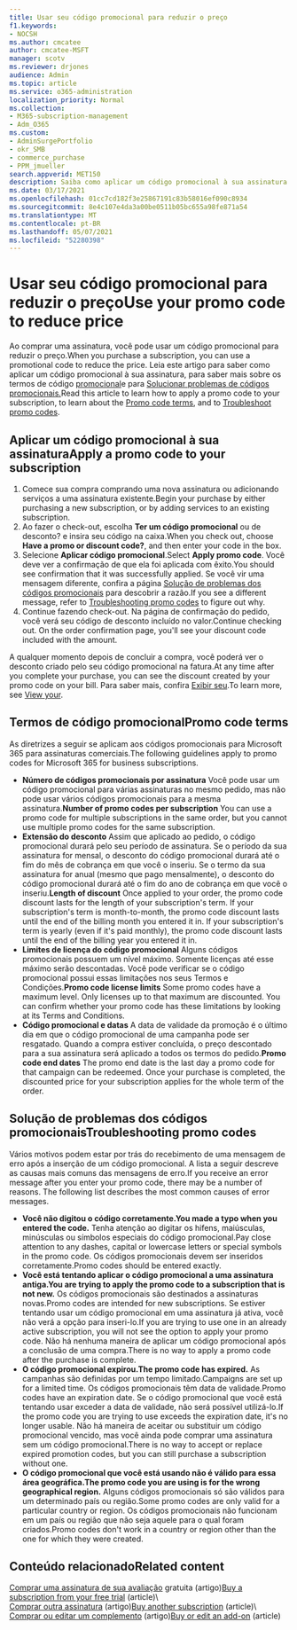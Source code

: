 ```yaml
---
title: Usar seu código promocional para reduzir o preço
f1.keywords:
- NOCSH
ms.author: cmcatee
author: cmcatee-MSFT
manager: scotv
ms.reviewer: drjones
audience: Admin
ms.topic: article
ms.service: o365-administration
localization_priority: Normal
ms.collection:
- M365-subscription-management
- Adm_O365
ms.custom:
- AdminSurgePortfolio
- okr_SMB
- commerce_purchase
- PPM_jmueller
search.appverid: MET150
description: Saiba como aplicar um código promocional à sua assinatura Microsoft 365 para reduzir o preço e como solucionar problemas de código promocional em caso de erro.
ms.date: 03/17/2021
ms.openlocfilehash: 01cc7cd182f3e25867191c83b58016ef090c8934
ms.sourcegitcommit: 8e4c107e4da3a00be0511b05bc655a98fe871a54
ms.translationtype: MT
ms.contentlocale: pt-BR
ms.lasthandoff: 05/07/2021
ms.locfileid: "52280398"
---
```

# <a name="use-your-promo-code-to-reduce-price"></a><span data-ttu-id="e7864-103">Usar seu código promocional para reduzir o preço</span><span class="sxs-lookup"><span data-stu-id="e7864-103">Use your promo code to reduce price</span></span>

<span data-ttu-id="e7864-104">Ao comprar uma assinatura, você pode usar um código promocional para reduzir o preço.</span><span class="sxs-lookup"><span data-stu-id="e7864-104">When you purchase a subscription, you can use a promotional code to reduce the price.</span></span> <span data-ttu-id="e7864-105">Leia este artigo para saber como aplicar um código promocional à sua assinatura, para saber mais sobre os termos de código [promocional](#promo-code-terms)e para [Solucionar problemas de códigos promocionais.](#troubleshooting-promo-codes)</span><span class="sxs-lookup"><span data-stu-id="e7864-105">Read this article to learn how to apply a promo code to your subscription, to learn about the [Promo code terms](#promo-code-terms), and to [Troubleshoot promo codes](#troubleshooting-promo-codes).</span></span>
  
## <a name="apply-a-promo-code-to-your-subscription"></a><span data-ttu-id="e7864-106">Aplicar um código promocional à sua assinatura</span><span class="sxs-lookup"><span data-stu-id="e7864-106">Apply a promo code to your subscription</span></span>

1. <span data-ttu-id="e7864-107">Comece sua compra comprando uma nova assinatura ou adicionando serviços a uma assinatura existente.</span><span class="sxs-lookup"><span data-stu-id="e7864-107">Begin your purchase by either purchasing a new subscription, or by adding services to an existing subscription.</span></span>
2. <span data-ttu-id="e7864-108">Ao fazer o check-out, escolha **Ter um código promocional** ou de desconto? e insira seu código na caixa.</span><span class="sxs-lookup"><span data-stu-id="e7864-108">When you check out, choose **Have a promo or discount code?**, and then enter your code in the box.</span></span>
3. <span data-ttu-id="e7864-109">Selecione **Aplicar código promocional**.</span><span class="sxs-lookup"><span data-stu-id="e7864-109">Select **Apply promo code**.</span></span> <span data-ttu-id="e7864-110">Você deve ver a confirmação de que ela foi aplicada com êxito.</span><span class="sxs-lookup"><span data-stu-id="e7864-110">You should see confirmation that it was successfully applied.</span></span> <span data-ttu-id="e7864-111">Se você vir uma mensagem diferente, confira a página [Solução de problemas dos códigos promocionais](#troubleshooting-promo-codes) para descobrir a razão.</span><span class="sxs-lookup"><span data-stu-id="e7864-111">If you see a different message, refer to [Troubleshooting promo codes](#troubleshooting-promo-codes) to figure out why.</span></span>
4. <span data-ttu-id="e7864-112">Continue fazendo check-out. Na página de confirmação do pedido, você verá seu código de desconto incluído no valor.</span><span class="sxs-lookup"><span data-stu-id="e7864-112">Continue checking out. On the order confirmation page, you'll see your discount code included with the amount.</span></span>

<span data-ttu-id="e7864-113">A qualquer momento depois de concluir a compra, você poderá ver o desconto criado pelo seu código promocional na fatura.</span><span class="sxs-lookup"><span data-stu-id="e7864-113">At any time after you complete your purchase, you can see the discount created by your promo code on your bill.</span></span> <span data-ttu-id="e7864-114">Para saber mais, confira [Exibir seu](billing-and-payments/view-your-bill-or-invoice.md).</span><span class="sxs-lookup"><span data-stu-id="e7864-114">To learn more, see [View your](billing-and-payments/view-your-bill-or-invoice.md).</span></span>
  
## <a name="promo-code-terms"></a><span data-ttu-id="e7864-115">Termos de código promocional</span><span class="sxs-lookup"><span data-stu-id="e7864-115">Promo code terms</span></span>

<span data-ttu-id="e7864-116">As diretrizes a seguir se aplicam aos códigos promocionais para Microsoft 365 para assinaturas comerciais.</span><span class="sxs-lookup"><span data-stu-id="e7864-116">The following guidelines apply to promo codes for Microsoft 365 for business subscriptions.</span></span>
  
- <span data-ttu-id="e7864-117">**Número de códigos promocionais por assinatura** Você pode usar um código promocional para várias assinaturas no mesmo pedido, mas não pode usar vários códigos promocionais para a mesma assinatura.</span><span class="sxs-lookup"><span data-stu-id="e7864-117">**Number of promo codes per subscription** You can use a promo code for multiple subscriptions in the same order, but you cannot use multiple promo codes for the same subscription.</span></span>
- <span data-ttu-id="e7864-p104">**Extensão do desconto** Assim que aplicado ao pedido, o código promocional durará pelo seu período de assinatura. Se o período da sua assinatura for mensal, o desconto do código promocional durará até o fim do mês de cobrança em que você o inseriu. Se o termo da sua assinatura for anual (mesmo que pago mensalmente), o desconto do código promocional durará até o fim do ano de cobrança em que você o inseriu.</span><span class="sxs-lookup"><span data-stu-id="e7864-p104">**Length of discount** Once applied to your order, the promo code discount lasts for the length of your subscription's term. If your subscription's term is month-to-month, the promo code discount lasts until the end of the billing month you entered it in. If your subscription's term is yearly (even if it's paid monthly), the promo code discount lasts until the end of the billing year you entered it in.</span></span>
- <span data-ttu-id="e7864-p105">**Limites de licença do código promocional** Alguns códigos promocionais possuem um nível máximo. Somente licenças até esse máximo serão descontadas. Você pode verificar se o código promocional possui essas limitações nos seus Termos e Condições.</span><span class="sxs-lookup"><span data-stu-id="e7864-p105">**Promo code license limits** Some promo codes have a maximum level. Only licenses up to that maximum are discounted. You can confirm whether your promo code has these limitations by looking at its Terms and Conditions.</span></span>
- <span data-ttu-id="e7864-p106">**Código promocional e datas** A data de validade da promoção é o último dia em que o código promocional de uma campanha pode ser resgatado. Quando a compra estiver concluída, o preço descontado para a sua assinatura será aplicado a todos os termos do pedido.</span><span class="sxs-lookup"><span data-stu-id="e7864-p106">**Promo code end dates** The promo end date is the last day a promo code for that campaign can be redeemed. Once your purchase is completed, the discounted price for your subscription applies for the whole term of the order.</span></span>

## <a name="troubleshooting-promo-codes"></a><span data-ttu-id="e7864-126">Solução de problemas dos códigos promocionais</span><span class="sxs-lookup"><span data-stu-id="e7864-126">Troubleshooting promo codes</span></span>

<span data-ttu-id="e7864-p107">Vários motivos podem estar por trás do recebimento de uma mensagem de erro após a inserção de um código promocional. A lista a seguir descreve as causas mais comuns das mensagens de erro.</span><span class="sxs-lookup"><span data-stu-id="e7864-p107">If you receive an error message after you enter your promo code, there may be a number of reasons. The following list describes the most common causes of error messages.</span></span>
  
- <span data-ttu-id="e7864-129">**Você não digitou o código corretamente.**</span><span class="sxs-lookup"><span data-stu-id="e7864-129">**You made a typo when you entered the code.**</span></span> <span data-ttu-id="e7864-130">Tenha atenção ao digitar os hifens, maiúsculas, minúsculas ou símbolos especiais do código promocional.</span><span class="sxs-lookup"><span data-stu-id="e7864-130">Pay close attention to any dashes, capital or lowercase letters or special symbols in the promo code.</span></span> <span data-ttu-id="e7864-131">Os códigos promocionais devem ser inseridos corretamente.</span><span class="sxs-lookup"><span data-stu-id="e7864-131">Promo codes should be entered exactly.</span></span>
- <span data-ttu-id="e7864-132">**Você está tentando aplicar o código promocional a uma assinatura antiga.**</span><span class="sxs-lookup"><span data-stu-id="e7864-132">**You are trying to apply the promo code to a subscription that is not new.**</span></span> <span data-ttu-id="e7864-133">Os códigos promocionais são destinados a assinaturas novas.</span><span class="sxs-lookup"><span data-stu-id="e7864-133">Promo codes are intended for new subscriptions.</span></span> <span data-ttu-id="e7864-134">Se estiver tentando usar um código promocional em uma assinatura já ativa, você não verá a opção para inseri-lo.</span><span class="sxs-lookup"><span data-stu-id="e7864-134">If you are trying to use one in an already active subscription, you will not see the option to apply your promo code.</span></span> <span data-ttu-id="e7864-135">Não há nenhuma maneira de aplicar um código promocional após a conclusão de uma compra.</span><span class="sxs-lookup"><span data-stu-id="e7864-135">There is no way to apply a promo code after the purchase is complete.</span></span>
- <span data-ttu-id="e7864-136">**O código promocional expirou.**</span><span class="sxs-lookup"><span data-stu-id="e7864-136">**The promo code has expired.**</span></span> <span data-ttu-id="e7864-137">As campanhas são definidas por um tempo limitado.</span><span class="sxs-lookup"><span data-stu-id="e7864-137">Campaigns are set up for a limited time.</span></span> <span data-ttu-id="e7864-138">Os códigos promocionais têm data de validade.</span><span class="sxs-lookup"><span data-stu-id="e7864-138">Promo codes have an expiration date.</span></span> <span data-ttu-id="e7864-139">Se o código promocional que você está tentando usar exceder a data de validade, não será possível utilizá-lo.</span><span class="sxs-lookup"><span data-stu-id="e7864-139">If the promo code you are trying to use exceeds the expiration date, it's no longer usable.</span></span> <span data-ttu-id="e7864-140">Não há maneira de aceitar ou substituir um código promocional vencido, mas você ainda pode comprar uma assinatura sem um código promocional.</span><span class="sxs-lookup"><span data-stu-id="e7864-140">There is no way to accept or replace expired promotion codes, but you can still purchase a subscription without one.</span></span>
- <span data-ttu-id="e7864-141">**O código promocional que você está usando não é válido para essa área geográfica.**</span><span class="sxs-lookup"><span data-stu-id="e7864-141">**The promo code you are using is for the wrong geographical region.**</span></span> <span data-ttu-id="e7864-142">Alguns códigos promocionais só são válidos para um determinado país ou região.</span><span class="sxs-lookup"><span data-stu-id="e7864-142">Some promo codes are only valid for a particular country or region.</span></span> <span data-ttu-id="e7864-143">Os códigos promocionais não funcionam em um país ou região que não seja aquele para o qual foram criados.</span><span class="sxs-lookup"><span data-stu-id="e7864-143">Promo codes don't work in a country or region other than the one for which they were created.</span></span>
  
## <a name="related-content"></a><span data-ttu-id="e7864-144">Conteúdo relacionado</span><span class="sxs-lookup"><span data-stu-id="e7864-144">Related content</span></span>

<span data-ttu-id="e7864-145">[Comprar uma assinatura de sua avaliação](./try-or-buy-microsoft-365.md) gratuita (artigo)</span><span class="sxs-lookup"><span data-stu-id="e7864-145">[Buy a subscription from your free trial](./try-or-buy-microsoft-365.md) (article)</span></span>\  
<span data-ttu-id="e7864-146">[Comprar outra assinatura](./try-or-buy-microsoft-365.md) (artigo)</span><span class="sxs-lookup"><span data-stu-id="e7864-146">[Buy another subscription](./try-or-buy-microsoft-365.md) (article)</span></span>\  
<span data-ttu-id="e7864-147">[Comprar ou editar um complemento](buy-or-edit-an-add-on.md) (artigo)</span><span class="sxs-lookup"><span data-stu-id="e7864-147">[Buy or edit an add-on](buy-or-edit-an-add-on.md) (article)</span></span>
